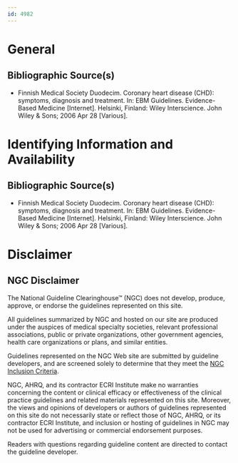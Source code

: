 ```yaml
---
id: 4982
---
```


# General

## Bibliographic Source(s)

- Finnish Medical Society Duodecim. Coronary heart disease (CHD): symptoms, diagnosis and treatment. In: EBM Guidelines. Evidence-Based Medicine [Internet]. Helsinki, Finland: Wiley Interscience. John Wiley & Sons; 2006 Apr 28 [Various].

# Identifying Information and Availability

## Bibliographic Source(s)

- Finnish Medical Society Duodecim. Coronary heart disease (CHD): symptoms, diagnosis and treatment. In: EBM Guidelines. Evidence-Based Medicine [Internet]. Helsinki, Finland: Wiley Interscience. John Wiley & Sons; 2006 Apr 28 [Various].

# Disclaimer

## NGC Disclaimer

The National Guideline Clearinghouse™ (NGC) does not develop, produce, approve, or endorse the guidelines represented on this site.

All guidelines summarized by NGC and hosted on our site are produced under the auspices of medical specialty societies, relevant professional associations, public or private organizations, other government agencies, health care organizations or plans, and similar entities.

Guidelines represented on the NGC Web site are submitted by guideline developers, and are screened solely to determine that they meet the [NGC Inclusion Criteria](/help-and-about/summaries/inclusion-criteria).

NGC, AHRQ, and its contractor ECRI Institute make no warranties concerning the content or clinical efficacy or effectiveness of the clinical practice guidelines and related materials represented on this site. Moreover, the views and opinions of developers or authors of guidelines represented on this site do not necessarily state or reflect those of NGC, AHRQ, or its contractor ECRI Institute, and inclusion or hosting of guidelines in NGC may not be used for advertising or commercial endorsement purposes.

Readers with questions regarding guideline content are directed to contact the guideline developer.

